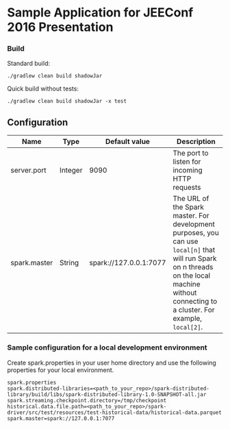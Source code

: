 # Sample Application for JEEConf 2016 Presentation

### Build
Standard build:
```
./gradlew clean build shadowJar
```
Quick build without tests:
```
./gradlew clean build shadowJar -x test
```
## Configuration
| Name | Type | Default value | Description |
| ---- | ---- | ------------- | ----------- |
| server.port | Integer | 9090 | The port to listen for incoming HTTP requests |
| spark.master | String | spark://127.0.0.1:7077 | The URL of the Spark master. For development purposes, you can use `local[n]` that will run Spark on n threads on the local machine without connecting to a cluster. For example, `local[2]`. |

### Sample configuration for a local development environment

Create spark.properties in your user home directory and use the following properties for your local environment.
```
spark.properties
spark.distributed-libraries=<path_to_your_repo>/spark-distributed-library/build/libs/spark-distributed-library-1.0-SNAPSHOT-all.jar
spark.streaming.checkpoint.directory=/tmp/checkpoint
historical.data.file.path=<path_to_your_repo>/spark-driver/src/test/resources/test-historical-data/historical-data.parquet
spark.master=spark://127.0.0.1:7077
```
